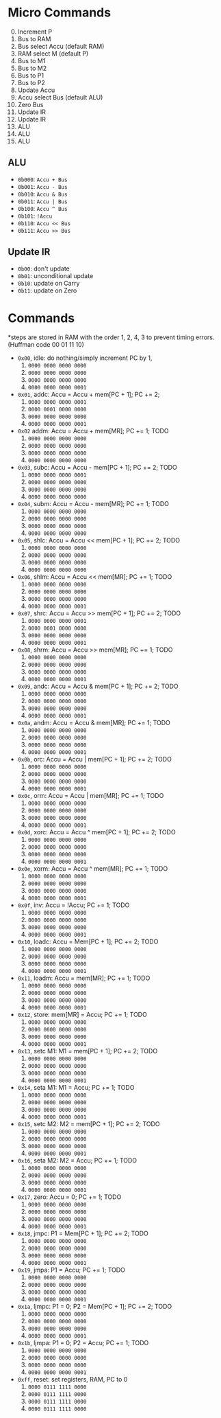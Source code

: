 # Micro Commands

0. Increment P
1. Bus to RAM
2. Bus select Accu (default RAM)
3. RAM select M (default P)
4. Bus to M1
5. Bus to M2
6. Bus to P1
7. Bus to P2
8. Update Accu
9. Accu select Bus (default ALU)
10. Zero Bus
11. Update IR
12. Update IR
13. ALU
14. ALU
15. ALU

## ALU

- `0b000`: `Accu + Bus`
- `0b001`: `Accu - Bus`
- `0b010`: `Accu & Bus`
- `0b011`: `Accu | Bus`
- `0b100`: `Accu ^ Bus`
- `0b101`: `!Accu`
- `0b110`: `Accu << Bus`
- `0b111`: `Accu >> Bus`

## Update IR

- `0b00`: don't update
- `0b01`: unconditional update
- `0b10`: update on Carry
- `0b11`: update on Zero

# Commands

*steps are stored in RAM with the order 1, 2, 4, 3 to prevent timing errors. (Huffman code 00 01 11 10)

- `0x00`, idle: do nothing/simply increment PC by 1,
    1. `0000 0000 0000 0000`
    2. `0000 0000 0000 0000`
    3. `0000 0000 0000 0000`
    4. `0000 0000 0000 0001`
- `0x01`, addc: Accu = Accu + mem[PC + 1]; PC += 2;
    1. `0000 0000 0000 0001`
    2. `0000 0001 0000 0000`
    3. `0000 0000 0000 0000`
    4. `0000 0000 0000 0001`
- `0x02` addm: Accu = Accu + mem[MR]; PC += 1; TODO
    1. `0000 0000 0000 0000`
    2. `0000 0000 0000 0000`
    3. `0000 0000 0000 0000`
    4. `0000 0000 0000 0000`
- `0x03`, subc: Accu = Accu - mem[PC + 1]; PC += 2; TODO
    1. `0000 0000 0000 0001`
    2. `0000 0000 0000 0000`
    3. `0000 0000 0000 0000`
    4. `0000 0000 0000 0000`
- `0x04`, subm: Accu = Accu - mem[MR]; PC += 1; TODO
    1. `0000 0000 0000 0000`
    2. `0000 0000 0000 0000`
    3. `0000 0000 0000 0000`
    4. `0000 0000 0000 0000`
- `0x05`, shlc: Accu = Accu << mem[PC + 1]; PC += 2; TODO
    1. `0000 0000 0000 0000`
    2. `0000 0000 0000 0000`
    3. `0000 0000 0000 0000`
    4. `0000 0000 0000 0000`
- `0x06`, shlm: Accu = Accu << mem[MR]; PC += 1; TODO
    1. `0000 0000 0000 0000`
    2. `0000 0000 0000 0000`
    3. `0000 0000 0000 0000`
    4. `0000 0000 0000 0001`
- `0x07`, shrc: Accu = Accu >> mem[PC + 1]; PC += 2; TODO
    1. `0000 0000 0000 0001`
    2. `0000 0001 0000 0000`
    3. `0000 0000 0000 0000`
    4. `0000 0000 0000 0001`
- `0x08`, shrm: Accu = Accu >> mem[MR]; PC += 1; TODO
    1. `0000 0000 0000 0000`
    2. `0000 0000 0000 0000`
    3. `0000 0000 0000 0000`
    4. `0000 0000 0000 0001`
- `0x09`, andc: Accu = Accu & mem[PC + 1]; PC += 2; TODO
    1. `0000 0000 0000 0000`
    2. `0000 0000 0000 0000`
    3. `0000 0000 0000 0000`
    4. `0000 0000 0000 0001`
- `0x0a`, andm: Accu = Accu & mem[MR]; PC += 1; TODO
    1. `0000 0000 0000 0000`
    2. `0000 0000 0000 0000`
    3. `0000 0000 0000 0000`
    4. `0000 0000 0000 0001`
- `0x0b`, orc: Accu = Accu | mem[PC + 1]; PC += 2; TODO
    1. `0000 0000 0000 0000`
    2. `0000 0000 0000 0000`
    3. `0000 0000 0000 0000`
    4. `0000 0000 0000 0001`
- `0x0c`, orm: Accu = Accu | mem[MR]; PC += 1; TODO
    1. `0000 0000 0000 0000`
    2. `0000 0000 0000 0000`
    3. `0000 0000 0000 0000`
    4. `0000 0000 0000 0001`
- `0x0d`, xorc: Accu = Accu ^ mem[PC + 1]; PC += 2; TODO
    1. `0000 0000 0000 0000`
    2. `0000 0000 0000 0000`
    3. `0000 0000 0000 0000`
    4. `0000 0000 0000 0001`
- `0x0e`, xorm: Accu = Accu ^ mem[MR]; PC += 1; TODO
    1. `0000 0000 0000 0000`
    2. `0000 0000 0000 0000`
    3. `0000 0000 0000 0000`
    4. `0000 0000 0000 0001`
- `0x0f`, inv: Accu = !Accu; PC += 1; TODO
    1. `0000 0000 0000 0000`
    2. `0000 0000 0000 0000`
    3. `0000 0000 0000 0000`
    4. `0000 0000 0000 0001`
- `0x10`, loadc: Accu = Mem[PC + 1]; PC += 2; TODO
    1. `0000 0000 0000 0000`
    2. `0000 0000 0000 0000`
    3. `0000 0000 0000 0000`
    4. `0000 0000 0000 0001`
- `0x11`, loadm: Accu = mem[MR]; PC += 1; TODO
    1. `0000 0000 0000 0000`
    2. `0000 0000 0000 0000`
    3. `0000 0000 0000 0000`
    4. `0000 0000 0000 0001`
- `0x12`, store: mem[MR] = Accu; PC += 1; TODO
    1. `0000 0000 0000 0000`
    2. `0000 0000 0000 0000`
    3. `0000 0000 0000 0000`
    4. `0000 0000 0000 0001`
- `0x13`, setc M1: M1 = mem[PC + 1]; PC += 2; TODO
    1. `0000 0000 0000 0000`
    2. `0000 0000 0000 0000`
    3. `0000 0000 0000 0000`
    4. `0000 0000 0000 0001`
- `0x14`, seta M1: M1 = Accu; PC += 1; TODO
    1. `0000 0000 0000 0000`
    2. `0000 0000 0000 0000`
    3. `0000 0000 0000 0000`
    4. `0000 0000 0000 0001`
- `0x15`, setc M2: M2 = mem[PC + 1]; PC += 2; TODO
    1. `0000 0000 0000 0000`
    2. `0000 0000 0000 0000`
    3. `0000 0000 0000 0000`
    4. `0000 0000 0000 0001`
- `0x16`, seta M2: M2 = Accu; PC += 1; TODO
    1. `0000 0000 0000 0000`
    2. `0000 0000 0000 0000`
    3. `0000 0000 0000 0000`
    4. `0000 0000 0000 0001`
- `0x17`, zero: Accu = 0; PC += 1; TODO
    1. `0000 0000 0000 0000`
    2. `0000 0000 0000 0000`
    3. `0000 0000 0000 0000`
    4. `0000 0000 0000 0001`
- `0x18`, jmpc: P1 = Mem[PC + 1]; PC += 2; TODO
    1. `0000 0000 0000 0000`
    2. `0000 0000 0000 0000`
    3. `0000 0000 0000 0000`
    4. `0000 0000 0000 0001`
- `0x19`, jmpa: P1 = Accu; PC += 1; TODO
    1. `0000 0000 0000 0000`
    2. `0000 0000 0000 0000`
    3. `0000 0000 0000 0000`
    4. `0000 0000 0000 0001`
- `0x1a`, ljmpc: P1 = 0; P2 = Mem[PC + 1]; PC += 2; TODO
    1. `0000 0000 0000 0000`
    2. `0000 0000 0000 0000`
    3. `0000 0000 0000 0000`
    4. `0000 0000 0000 0001`
- `0x1b`, ljmpa: P1 = 0; P2 = Accu; PC += 1; TODO
    1. `0000 0000 0000 0000`
    2. `0000 0000 0000 0000`
    3. `0000 0000 0000 0000`
    4. `0000 0000 0000 0001`
- `0xff`, reset: set registers, RAM, PC to 0
    1. `0000 0111 1111 0000`
    2. `0000 0111 1111 0000`
    3. `0000 0111 1111 0000`
    4. `0000 0111 1111 0000`